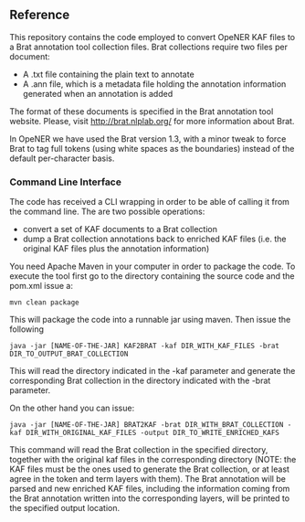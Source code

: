 ## Reference

This repository contains the code employed to convert OpeNER KAF files to a Brat annotation tool collection files.
Brat collections require two files per document:
  * A .txt file containing the plain text to annotate
  * A .ann file, which is a metadata file holding the annotation information generated when an annotation is added

The format of these documents is specified in the Brat annotation tool website.
Please, visit http://brat.nlplab.org/ for more information about Brat.

In OpeNER we have used the Brat version 1.3, with a minor tweak to force Brat to tag full tokens (using white spaces as the boundaries) instead of the default per-character basis.


### Command Line Interface

The code has received a CLI wrapping in order to be able of calling it from the command line.
The are two possible operations:
* convert a set of KAF documents to a Brat collection
* dump a Brat collection annotations back to enriched KAF files (i.e. the original KAF files plus the annotation information)

You need Apache Maven in your computer in order to package the code.
To execute the tool first go to the directory containing the source code and the pom.xml issue a:

```
mvn clean package
```

This will package the code into a runnable jar using maven.
Then issue the following

```
java -jar [NAME-OF-THE-JAR] KAF2BRAT -kaf DIR_WITH_KAF_FILES -brat DIR_TO_OUTPUT_BRAT_COLLECTION
```

This will read the directory indicated in the -kaf parameter and generate the corresponding Brat collection in the directory indicated with the -brat parameter.

On the other hand you can issue:

```
java -jar [NAME-OF-THE-JAR] BRAT2KAF -brat DIR_WITH_BRAT_COLLECTION -kaf DIR_WITH_ORIGINAL_KAF_FILES -output DIR_TO_WRITE_ENRICHED_KAFS
```

This command will read the Brat collection in the specified directory, together with the original kaf files in the corresponding directory (NOTE: the KAF files must be the ones used to generate the Brat collection, or at least agree in the token and term layers with them). The Brat annotation will be parsed and new enriched KAF files, including the information coming from the Brat annotation written into the corresponding layers, will be printed to the specified output location.


